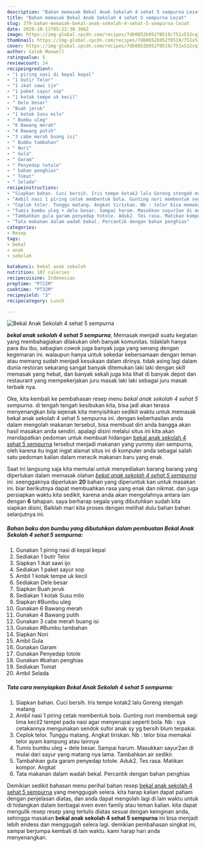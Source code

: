 ```yaml
---
description: "Bahan memasak Bekal Anak Sekolah 4 sehat 5 sempurna Lezat"
title: "Bahan memasak Bekal Anak Sekolah 4 sehat 5 sempurna Lezat"
slug: 379-bahan-memasak-bekal-anak-sekolah-4-sehat-5-sempurna-lezat
date: 2020-10-11T05:22:30.366Z
image: https://img-global.cpcdn.com/recipes/7db0652b952f0519/751x532cq70/bekal-anak-sekolah-4-sehat-5-sempurna-foto-resep-utama.jpg
thumbnail: https://img-global.cpcdn.com/recipes/7db0652b952f0519/751x532cq70/bekal-anak-sekolah-4-sehat-5-sempurna-foto-resep-utama.jpg
cover: https://img-global.cpcdn.com/recipes/7db0652b952f0519/751x532cq70/bekal-anak-sekolah-4-sehat-5-sempurna-foto-resep-utama.jpg
author: Caleb Maxwell
ratingvalue: 5
reviewcount: 14
recipeingredient:
- "1 piring nasi di kepal kepal"
- "1 butir Telor"
- "1 ikat sawi ijo"
- "1 paket sayur sop"
- "1 kotak tempe uk kecil"
- " Dele besar"
- "Buah jeruk"
- "1 kotak Susu milo"
- " Bumbu uleg"
- "6 Bawang merah"
- "4 Bawang putih"
- "3 cabe merah buang isi"
- " Bumbu tambahan"
- " Nori"
- " Gula"
- " Garam"
- " Penyedap totole"
- " bahan penghias"
- " Tomat"
- " Selada"
recipeinstructions:
- "Siapkan bahan. Cuci bersih. Iris tempe kotak2 lalu Goreng stengah matang"
- "Ambil nasi 1 piring cetak membentuk bola. Gunting nori membentuk segi lima kecil2 tempel pada nasi agar menyerupai seperti bola. Nb : sya cetakannya mengunakan sendok sufor anak sy yg bersih blum terpakai."
- "Ceplok telor. Tunggu matang. Angkat tiriskan. Nb : telor bisa memakai telor ayam kampung atau lainnya"
- "Tumis bumbu uleg + dele besar. Sampai harum. Masukkan sayur2an di mulai dari sayur yang matang nya lama. Tambahkan air sedikir."
- "Tambahkan gula garam penyedap totole. Aduk2. Tes rasa. Matikan kompor. Angkat"
- "Tata makanan dalam wadah bekal. Percantik dengan bahan penghias"
categories:
- Resep
tags:
- bekal
- anak
- sekolah

katakunci: bekal anak sekolah 
nutrition: 107 calories
recipecuisine: Indonesian
preptime: "PT22M"
cooktime: "PT32M"
recipeyield: "3"
recipecategory: Lunch

---
```



![Bekal Anak Sekolah 4 sehat 5 sempurna](https://img-global.cpcdn.com/recipes/7db0652b952f0519/751x532cq70/bekal-anak-sekolah-4-sehat-5-sempurna-foto-resep-utama.jpg)

<b><i>bekal anak sekolah 4 sehat 5 sempurna</i></b>, Memasak menjadi suatu kegiatan yang membahagiakan dilakukan oleh banyak komunitas. tidaklah hanya para ibu ibu, sebagian cowok juga banyak juga yang senang dengan kegemaran ini. walaupun hanya untuk sekedar kebersamaan dengan teman atau memang sudah menjadi kesukaan dalam dirinya. tidak asing lagi dalam dunia restoran sekarang sangat banyak ditemukan laki laki dengan skill memasak yang hebat, dan banyak sekali juga kita lihat di banyak depot dan restaurant yang mempekerjakan juru masak laki laki sebagai juru masak terbaik nya.

Oke, kita kembali ke pembahasan resep menu <i>bekal anak sekolah 4 sehat 5 sempurna</i>. di tengah tengah kesibukan kita, bisa jadi akan terasa menyenangkan bila sejenak kita menyisihkan sedikit waktu untuk memasak bekal anak sekolah 4 sehat 5 sempurna ini. dengan keberhasilan anda dalam mengolah makanan tersebut, bisa membuat diri anda bangga akan hasil masakan anda sendiri. apalagi disini melalui situs ini kita akan mendapatkan pedoman untuk membuat hidangan <u>bekal anak sekolah 4 sehat 5 sempurna</u> tersebut menjadi makanan yang yummy dan sempurna, oleh karena itu ingat ingat alamat situs ini di komputer anda sebagai salah satu pedoman kalian dalam meracik makanan baru yang enak.




Saat ini langsung saja kita memulai untuk menyediakan barang barang yang diperlukan dalam memasak olahan <u><i>bekal anak sekolah 4 sehat 5 sempurna</i></u> ini. seenggaknya diperlukan <b>20</b> bahan yang diperuntuk kan untuk masakan ini. biar berikutnya dapat membuahkan rasa yang enak dan nikmat. dan juga persiapkan waktu kita sedikit, karena anda akan mengolahnya antara lain dengan <b>6</b> tahapan. saya berharap segala yang dibutuhkan sudah kita siapkan disini, Baiklah mari kita proses dengan melihat dulu bahan bahan selanjutnya ini.

<!--inarticleads1-->

##### Bahan baku dan bumbu yang dibutuhkan dalam pembuatan Bekal Anak Sekolah 4 sehat 5 sempurna:

1. Gunakan 1 piring nasi di kepal kepal
1. Sediakan 1 butir Telor
1. Siapkan 1 ikat sawi ijo
1. Sediakan 1 paket sayur sop
1. Ambil 1 kotak tempe uk kecil
1. Sediakan  Dele besar
1. Siapkan Buah jeruk
1. Sediakan 1 kotak Susu milo
1. Siapkan  #Bumbu uleg
1. Gunakan 6 Bawang merah
1. Gunakan 4 Bawang putih
1. Gunakan 3 cabe merah buang isi
1. Gunakan  #Bumbu tambahan
1. Siapkan  Nori
1. Ambil  Gula
1. Gunakan  Garam
1. Gunakan  Penyedap totole
1. Gunakan  #bahan penghias
1. Sediakan  Tomat
1. Ambil  Selada




<!--inarticleads2-->

##### Tata cara menyiapkan Bekal Anak Sekolah 4 sehat 5 sempurna:

1. Siapkan bahan. Cuci bersih. Iris tempe kotak2 lalu Goreng stengah matang
1. Ambil nasi 1 piring cetak membentuk bola. Gunting nori membentuk segi lima kecil2 tempel pada nasi agar menyerupai seperti bola. Nb : sya cetakannya mengunakan sendok sufor anak sy yg bersih blum terpakai.
1. Ceplok telor. Tunggu matang. Angkat tiriskan. Nb : telor bisa memakai telor ayam kampung atau lainnya
1. Tumis bumbu uleg + dele besar. Sampai harum. Masukkan sayur2an di mulai dari sayur yang matang nya lama. Tambahkan air sedikir.
1. Tambahkan gula garam penyedap totole. Aduk2. Tes rasa. Matikan kompor. Angkat
1. Tata makanan dalam wadah bekal. Percantik dengan bahan penghias




Demikian sedikit bahasan menu perihal bahan resep <u>bekal anak sekolah 4 sehat 5 sempurna</u> yang menggugah selera. kita harap kalian dapat paham dengan penjelasan diatas, dan anda dapat mengolah lagi di lain waktu untuk di hidangkan dalam berbagai even even family atau teman kalian. kita dapat mengulik resep resep yang tertulis diatas sesuai dengan keinginan anda, sehingga masakan <b>bekal anak sekolah 4 sehat 5 sempurna</b> ini bisa menjadi lebih endess dan menggugah selera lagi. demikian pembahasan singkat ini, sampai berjumpa kembali di lain waktu. kami harap hari anda menyenangkan.
